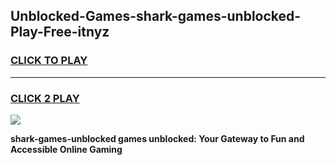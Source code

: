 
## Unblocked-Games-shark-games-unblocked-Play-Free-itnyz
<h3>
<a href="https://premium76.site?title=shark-games-unblocked&ref=23A">CLICK TO PLAY</a></h3>
<hr>

<h3>
<a href="https://premium76.site?title=shark-games-unblocked&ref=23A">CLICK 2 PLAY</a>
  
</h3>

<a href="https://premium76.site?title=shark-games-unblocked&ref=23A"><img src="https://clearcache.store/games.png"></a>


**shark-games-unblocked games unblocked: Your Gateway to Fun and Accessible Online Gaming**
